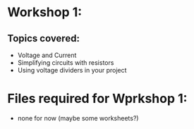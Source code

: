 # Workshop 1: 

## Topics covered:
- Voltage and Current
- Simplifying circuits with resistors
- Using voltage dividers in your project

# Files required for Wprkshop 1:
- none for now (maybe some worksheets?)